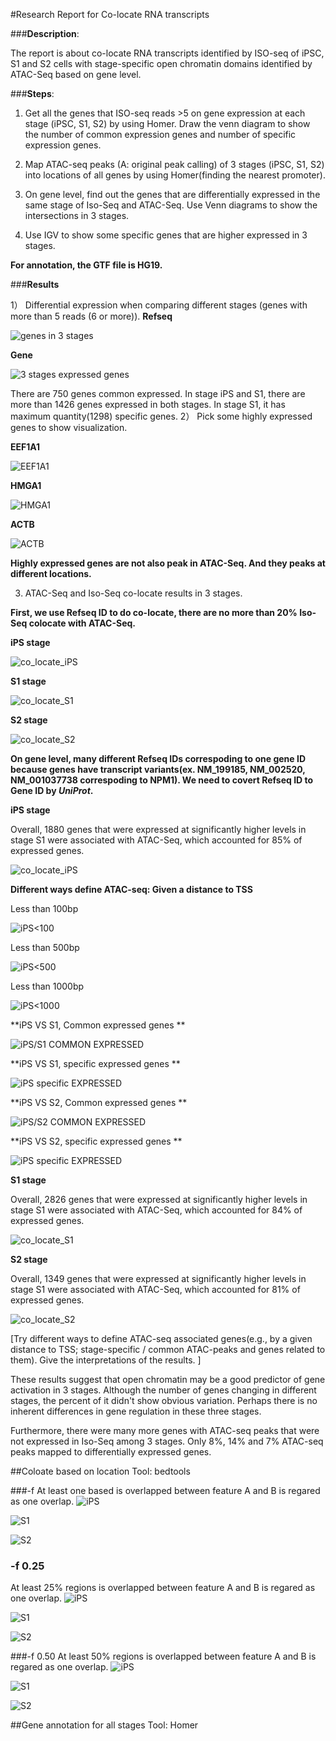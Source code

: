 #Research Report for Co-locate RNA transcripts 

###**Description**: 

The report is about co-locate RNA transcripts identified by ISO-seq of iPSC, 
S1 and S2 cells with stage-specific open chromatin domains identified by ATAC-Seq based on 
gene level.

###**Steps**:

1) Get all the genes that ISO-seq reads >5 on gene expression at each stage (iPSC, S1, S2) by using Homer.
Draw the venn diagram to show the number of common expression genes and number of specific expression genes.

2) Map ATAC-seq peaks (A: original peak calling) of 3 stages (iPSC, S1, S2) into locations of all genes
 by using Homer(finding the nearest promoter). 

3) On gene level, find out the genes that are differentially expressed in the same stage of Iso-Seq and ATAC-Seq.
Use Venn diagrams to show the intersections in 3 stages.  

4) Use IGV to show some specific genes that are higher expressed in 3 stages.

**For annotation, the GTF file is HG19.**

###**Results**

1） Differential expression when comparing different stages (genes with more than 5 reads (6 or more)). 
**Refseq**
 
![genes in 3 stages](https://github.com/WPI-Wulab/ISO_seq/raw/master/Studies/co_locate_images/vene_gene_3stage.jpeg)

**Gene**

![3 stages expressed genes](https://github.com/WPI-Wulab/ISO_seq/raw/master/Studies/co_locate_images/gene%20level/3%20stages%20expressed%20genes.png)

There are 750 genes common expressed. In stage iPS and S1, there are more than 1426 genes
expressed in both stages.
In stage S1, it has maximum quantity(1298) specific genes.
2） Pick some highly expressed genes to show visualization. 

**EEF1A1**

![EEF1A1](https://github.com/WPI-Wulab/ISO_seq/raw/master/Studies/co_locate_images/EEF1A1.png)

**HMGA1**

![HMGA1](https://github.com/WPI-Wulab/ISO_seq/raw/master/Studies/co_locate_images/HMGA1.png)

**ACTB**

![ACTB](https://github.com/WPI-Wulab/ISO_seq/raw/master/Studies/co_locate_images/ACTB.png)

**Highly expressed genes are not also peak in ATAC-Seq. And they peaks at different locations.** 

3) ATAC-Seq and Iso-Seq co-locate results in 3 stages.

**First, we use Refseq ID to do co-locate, there are no more than 20% Iso-Seq colocate with ATAC-Seq.** 

**iPS stage**

![co_locate_iPS](https://github.com/WPI-Wulab/ISO_seq/raw/master/Studies/co_locate_images/iPS_co_locate.png)

**S1  stage** 

 ![co_locate_S1](https://github.com/WPI-Wulab/ISO_seq/raw/master/Studies/co_locate_images/S1_co_locate.png)
 
 **S2 stage**
 
 ![co_locate_S2](https://github.com/WPI-Wulab/ISO_seq/raw/master/Studies/co_locate_images/S2_co_locate.png)

**On gene level, many different Refseq IDs correspoding to one gene ID because genes have transcript variants(ex. NM_199185, NM_002520, NM_001037738 correspoding to NPM1). We need to covert Refseq ID to Gene ID by *UniProt*.** 

**iPS stage**

Overall, 1880 genes that were expressed at significantly higher levels in stage S1 were associated with ATAC-Seq, which accounted for  85% of expressed genes.

![co_locate_iPS](https://github.com/WPI-Wulab/ISO_seq/raw/master/Studies/co_locate_images/gene%20level/iPS.png)

**Different ways define ATAC-seq: Given a distance to TSS**

Less than 100bp
 
![iPS<100](https://github.com/WPI-Wulab/ISO_seq/raw/master/Studies/co_locate_images/gene%20level/iPS/iPS_100.png)

Less than 500bp

![iPS<500](https://github.com/WPI-Wulab/ISO_seq/raw/master/Studies/co_locate_images/gene%20level/iPS/iPS_500.png)

Less than 1000bp

![iPS<1000](https://github.com/WPI-Wulab/ISO_seq/raw/master/Studies/co_locate_images/gene%20level/iPS/iPS_1000.png)

**iPS VS S1, Common expressed genes **

![iPS/S1 COMMON EXPRESSED](https://github.com/WPI-Wulab/ISO_seq/raw/master/Studies/co_locate_images/gene%20level/iPS_S1/iPS/common.png)

**iPS VS S1, specific expressed genes **

![iPS specific EXPRESSED](https://github.com/WPI-Wulab/ISO_seq/raw/master/Studies/co_locate_images/gene%20level/iPS_S1/iPS/iPS.png)

**iPS VS S2, Common expressed genes **

![iPS/S2 COMMON EXPRESSED](https://github.com/WPI-Wulab/ISO_seq/blob/master/Studies/co_locate_images/gene%20level/iPS_S2/iPS/common.png)

**iPS VS S2, specific expressed genes **

![iPS specific EXPRESSED](https://github.com/WPI-Wulab/ISO_seq/raw/master/Studies/co_locate_images/gene%20level/iPS_S2/iPS/iPS.png)

**S1  stage**

Overall, 2826 genes that were expressed at significantly higher levels in stage S1 were associated with ATAC-Seq, which accounted for  84% of expressed genes.

 ![co_locate_S1](https://github.com/WPI-Wulab/ISO_seq/raw/master/Studies/co_locate_images/gene%20level/S1.png)
 
 **S2 stage**
 
Overall, 1349 genes that were expressed at significantly higher levels in stage S1 were associated with ATAC-Seq, which accounted for  81% of expressed genes.
 
 ![co_locate_S2](https://raw.githubusercontent.com/WPI-Wulab/ISO_seq/master/Studies/co_locate_images/gene%20level/S2.png?token=AgAV6kb6g5GLPSd1JXCPIZ-BMscWyVCcks5alMXDwA%3D%3D)
 
 [Try different ways to define ATAC-seq associated genes(e.g., by a given distance to TSS; stage-specific / common ATAC-peaks and genes related to them). Give the interpretations of the results. ]
 
These results suggest that open chromatin may be a good predictor of gene activation in 3 stages. Although the number of genes changing in different stages, the percent of it didn't show obvious variation. Perhaps there is no inherent differences in gene regulation in
these three stages. 

Furthermore, there were many more genes with ATAC-seq peaks that were not expressed in Iso-Seq among 3 stages. Only 8%, 14% and 7% ATAC-seq peaks mapped to differentially expressed genes. 

##Coloate based on location
Tool: bedtools

###-f 
At least one based is overlapped between feature A and B is regared as one overlap.
![iPS](https://github.com/WPI-Wulab/ISO_seq/raw/master/Studies/Co-locate%20based%20for%20bedtools/-f/Integration%20of%20ATAC-seq%20and%20ISO-seq%20in%20iPS.jpeg)

![S1](https://github.com/WPI-Wulab/ISO_seq/raw/master/Studies/Co-locate%20based%20for%20bedtools/-f/Integration%20of%20ATAC-seq%20and%20ISO-seq%20in%20S1.jpeg)

![S2](https://github.com/WPI-Wulab/ISO_seq/raw/master/Studies/Co-locate%20based%20for%20bedtools/-f/Integration%20of%20ATAC-seq%20and%20ISO-seq%20in%20S2.jpeg)

### -f 0.25
At least 25% regions is overlapped between feature A and B is regared as one overlap.
![iPS](https://github.com/WPI-Wulab/ISO_seq/raw/master/Studies/Co-locate%20based%20for%20bedtools/-f%200.25/Integration%20of%20ATAC-seq%20and%20ISO-seq%20in%20iPS%20with%20-f%200.25.jpeg)

![S1](https://github.com/WPI-Wulab/ISO_seq/raw/master/Studies/Co-locate%20based%20for%20bedtools/-f%200.25/Integration%20of%20ATAC-seq%20and%20ISO-seq%20in%20S1%20with%20-f%200.25.jpeg)

![S2](https://github.com/WPI-Wulab/ISO_seq/raw/master/Studies/Co-locate%20based%20for%20bedtools/-f%200.25/Integration%20of%20ATAC-seq%20and%20ISO-seq%20in%20S2%20with%20-f%200.25.jpeg)

###-f 0.50
At least 50% regions is overlapped between feature A and B is regared as one overlap.
![iPS](https://github.com/WPI-Wulab/ISO_seq/raw/master/Studies/Co-locate%20based%20for%20bedtools/-f%200.5/Integration%20of%20ATAC-seq%20and%20ISO-seq%20in%20iPS%20with%20-f%200.5.jpeg)

![S1](https://github.com/WPI-Wulab/ISO_seq/raw/master/Studies/Co-locate%20based%20for%20bedtools/-f%200.5/Integration%20of%20ATAC-seq%20and%20ISO-seq%20in%20S1%20with%20-f%200.5.jpeg)

![S2](https://github.com/WPI-Wulab/ISO_seq/raw/master/Studies/Co-locate%20based%20for%20bedtools/-f%200.5/Integration%20of%20ATAC-seq%20and%20ISO-seq%20in%20S2%20with%20-f%200.5.jpeg)

##Gene annotation for all stages 
Tool: Homer  





